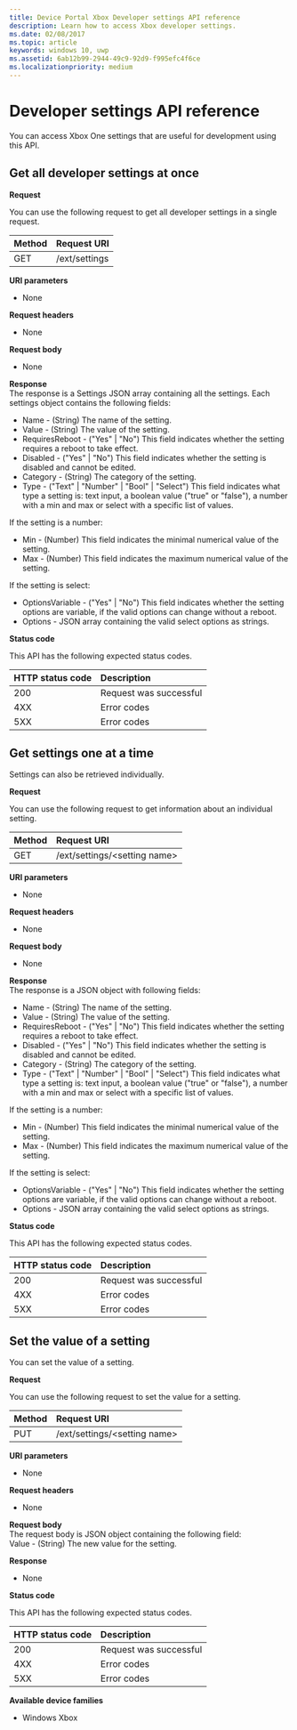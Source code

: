 ```yaml
---
title: Device Portal Xbox Developer settings API reference
description: Learn how to access Xbox developer settings.
ms.date: 02/08/2017
ms.topic: article
keywords: windows 10, uwp
ms.assetid: 6ab12b99-2944-49c9-92d9-f995efc4f6ce
ms.localizationpriority: medium
---
```

# Developer settings API reference

You can access Xbox One settings that are useful for development using this API.

## Get all developer settings at once

**Request**

You can use the following request to get all developer settings in a single request.

Method      | Request URI
:------     | :-----
GET | /ext/settings

**URI parameters**

- None

**Request headers**

- None

**Request body**

- None

**Response**   
The response is a Settings JSON array containing all the settings. Each settings object contains the following fields:

* Name - (String) The name of the setting.
* Value - (String) The value of the setting.
* RequiresReboot - ("Yes" | "No") This field indicates whether the setting requires a reboot to take effect.
* Disabled - ("Yes" | "No") This field indicates whether the setting is disabled and cannot be edited.
* Category - (String) The category of the setting.
* Type - ("Text" | "Number" | "Bool" | "Select") This field indicates what type a setting is: text input, a boolean value ("true" or "false"), a number with a min and max or select with a specific list of values.

If the setting is a number:

* Min - (Number) This field indicates the minimal numerical value of the setting.
* Max - (Number) This field indicates the maximum numerical value of the setting.

If the setting is select:

* OptionsVariable - ("Yes" | "No") This field indicates whether the setting options are variable, if the valid options can change without a reboot.
* Options - JSON array containing the valid select options as strings.

**Status code**

This API has the following expected status codes.

HTTP status code      | Description
:------     | :-----
200 | Request was successful
4XX | Error codes
5XX | Error codes

## Get settings one at a time

Settings can also be retrieved individually.

**Request**

You can use the following request to get information about an individual setting.

Method      | Request URI
:------     | :-----
GET | /ext/settings/\<setting name\>

**URI parameters**

- None

**Request headers**

- None

**Request body**

- None

**Response**   
The response is a JSON object with following fields:

* Name - (String) The name of the setting.
* Value - (String) The value of the setting.
* RequiresReboot - ("Yes" | "No") This field indicates whether the setting requires a reboot to take effect.
* Disabled - ("Yes" | "No") This field indicates whether the setting is disabled and cannot be edited.
* Category - (String) The category of the setting.
* Type - ("Text" | "Number" | "Bool" | "Select") This field indicates what type a setting is: text input, a boolean value ("true" or "false"), a number with a min and max or select with a specific list of values.

If the setting is a number:

* Min - (Number) This field indicates the minimal numerical value of the setting.
* Max - (Number) This field indicates the maximum numerical value of the setting.

If the setting is select:

* OptionsVariable - ("Yes" | "No") This field indicates whether the setting options are variable, if the valid options can change without a reboot.
* Options - JSON array containing the valid select options as strings.

**Status code**

This API has the following expected status codes.

HTTP status code      | Description
:------     | :-----
200 | Request was successful
4XX | Error codes
5XX | Error codes

## Set the value of a setting

You can set the value of a setting.

**Request**

You can use the following request to set the value for a setting.

Method      | Request URI
:------     | :-----
PUT | /ext/settings/\<setting name\>

**URI parameters**

- None

**Request headers**

- None

**Request body**   
The request body is JSON object containing the following field:   
Value - (String) The new value for the setting.

**Response**   

- None

**Status code**

This API has the following expected status codes.

HTTP status code      | Description
:------     | :-----
200 | Request was successful
4XX | Error codes
5XX | Error codes

**Available device families**

* Windows Xbox